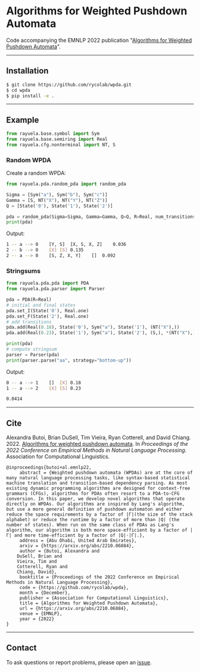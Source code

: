 # Algorithms for Weighted Pushdown Automata

Code accompanying the EMNLP 2022 publication "[Algorithms for Weighted Pushdown Automata](https://arxiv.org/abs/2210.06884)".

---
## Installation
```bash
$ git clone https://github.com/rycolab/wpda.git
$ cd wpda
$ pip install -e .
```
---
## Example
```python
from rayuela.base.symbol import Sym
from rayuela.base.semiring import Real
from rayuela.cfg.nonterminal import NT, S
```
### Random WPDA
Create a random WPDA:
```python
from rayuela.pda.random_pda import random_pda

Sigma = [Sym("a"), Sym("b"), Sym("c")]
Gamma = [S, NT("X"), NT("Y"), NT("Z")]
Q = [State('0'), State('1'), State('2')]

pda = random_pda(Sigma=Sigma, Gamma=Gamma, Q=Q, R=Real, num_transitions=3)
print(pda)
```
Output:
```bash
1 -- a --> 0	[Y, S]	[X, S, X, Z]	0.036
2 -- b --> 0	[X]	[S]	0.135
2 -- a --> 0	[S, Z, X, Y]	[]	0.092
```
### Stringsums
```python
from rayuela.pda.pda import PDA
from rayuela.pda.parser import Parser

pda = PDA(R=Real)
# initial and final states
pda.set_I(State('0'), Real.one)
pda.set_F(State('2'), Real.one)
# add transitions
pda.add(Real(0.18), State('0'), Sym("a"), State('1'), (NT("X"),))
pda.add(Real(0.23), State('1'), Sym("a"), State('2'), (S,), *(NT("X"),))

print(pda)
# compute stringsum
parser = Parser(pda)
print(parser.parse("aa", strategy="bottom-up"))
```
Output:
```bash
0 -- a --> 1	[]	[X]	0.18
1 -- a --> 2	[X]	[S]	0.23

0.0414
```
---
## Cite

Alexandra Butoi, Brian DuSell, Tim Vieira, Ryan Cotterell, and David Chiang. 2022. [Algorithms for weighted pushdown
automata](https://arxiv.org/abs/2210.06884). In _Proceedings of the 2022 Conference on Empirical Methods in
Natural Language Processing_. Association for Computational Linguistics.
```
@inproceedings{butoi+al.emnlp22,
     abstract = {Weighted pushdown automata (WPDAs) are at the core of many natural language processing tasks, like syntax-based statistical machine translation and transition-based dependency parsing. As most existing dynamic programming algorithms are designed for context-free grammars (CFGs), algorithms for PDAs often resort to a PDA-to-CFG conversion. In this paper, we develop novel algorithms that operate directly on WPDAs. Our algorithms are inspired by Lang's algorithm, but use a more general definition of pushdown automaton and either reduce the space requirements by a factor of |Γ|(the size of the stack alphabet) or reduce the runtime by a factor of more than |Q| (the number of states). When run on the same class of PDAs as Lang's algorithm, our algorithm is both more space-efficient by a factor of |Γ| and more time-efficient by a factor of |Q|⋅|Γ|.},
     address = {Abu Dhabi, United Arab Emirates},
     arxiv = {https://arxiv.org/abs/2210.06884},
     author = {Butoi, Alexandra and 
    DuSell, Brian and 
    Vieira, Tim and 
    Cotterell, Ryan and 
    Chiang, David},
     booktitle = {Proceedings of the 2022 Conference on Empirical Methods in Natural Language Processing},
     code = {https://github.com/rycolab/wpda},
     month = {December},
     publisher = {Association for Computational Linguistics},
     title = {Algorithms for Weighted Pushdown Automata},
     url = {https://arxiv.org/abs/2210.06884},
     venue = {EMNLP},
     year = {2022}
}
```
---
## Contact
To ask questions or report problems, please open an [issue](https://github.com/rycolab/wpda/issues).


